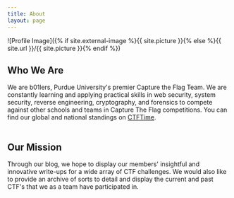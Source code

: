 ```yaml
---
title: About
layout: page
---
```

![Profile Image]({% if site.external-image %}{{ site.picture }}{% else %}{{ site.url }}/{{ site.picture }}{% endif %})
<br>

## Who We Are
We are b01lers, Purdue University's premier Capture the Flag Team. We are constantly learning and applying practical skills in web security, system security, reverse engineering, cryptography, and forensics to compete against other schools and teams in Capture The Flag competitions. You can find our global and national standings on [CTFTime](https://ctftime.org/team/11464).
<br>
<br>

## Our Mission
Through our blog, we hope to display our members' insightful and innovative write-ups for a wide array of CTF challenges. We would also like to provide an archive of sorts to detail and display the current and past CTF's that we as a team have participated in. 